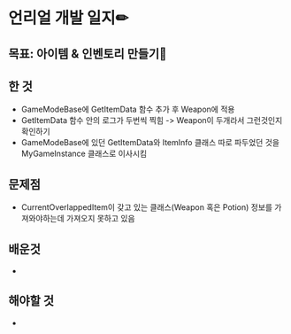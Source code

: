 # 언리얼 개발 일지✏



## 목표: 아이템 & 인벤토리 만들기🎁

## 한 것

* GameModeBase에 GetItemData 함수 추가 후 Weapon에 적용
* GetItemData 함수 안의 로그가 두번씩 찍힘 -> Weapon이 두개라서 그런것인지 확인하기
* GameModeBase에 있던 GetItemData와 ItemInfo 클래스 따로 파두었던 것을 MyGameInstance 클래스로 이사시킴


## 문제점

* CurrentOverlappedItem이 갖고 있는 클래스(Weapon 혹은 Potion) 정보를 가져와야하는데 가져오지 못하고 있음

## 배운것

* 


## 해야할 것

* 
